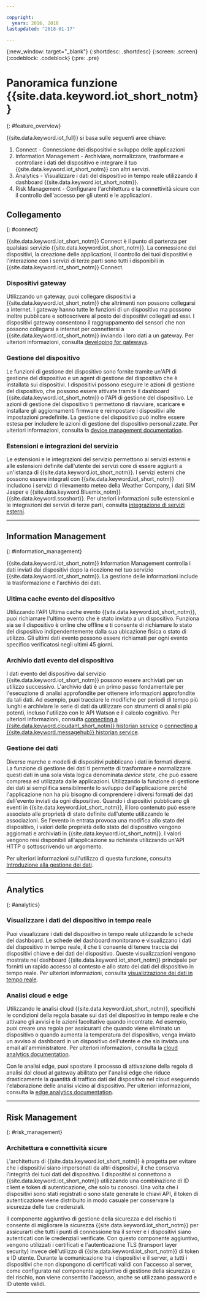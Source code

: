 ```yaml
---

copyright:
  years: 2016, 2018
lastupdated: "2018-01-17"

---
```


{:new_window: target="\_blank"}
{:shortdesc: .shortdesc}
{:screen: .screen}
{:codeblock: .codeblock}
{:pre: .pre}

# Panoramica funzione {{site.data.keyword.iot_short_notm}}
{: #feature_overview}

{{site.data.keyword.iot_full}} si basa sulle seguenti aree chiave:

  1. Connect - Connessione dei dispositivi e sviluppo delle applicazioni
  2. Information Management - Archiviare, normalizzare, trasformare e controllare i dati del dispositivo e integrare il tuo {{site.data.keyword.iot_short_notm}} con altri servizi.
  3. Analytics - Visualizzare i dati del dispositivo in tempo reale utilizzando il dashboard {{site.data.keyword.iot_short_notm}}.
  4. Risk Management - Configurare l'architettura e la connettività sicure con il controllo dell'accesso per gli utenti e le applicazioni.

## Collegamento
{: #connect}

{{site.data.keyword.iot_short_notm}} Connect è il punto di partenza per qualsiasi servizio {{site.data.keyword.iot_short_notm}}. La connessione dei dispositivi, la creazione delle applicazioni, il controllo dei tuoi dispositivi e l'interazione con i servizi di terze parti sono tutti i disponibili in {{site.data.keyword.iot_short_notm}} Connect.

### Dispositivi gateway

Utilizzando un gateway, puoi collegare dispositivi a {{site.data.keyword.iot_short_notm}} che altrimenti non possono collegarsi a internet. I gateway hanno tutte le funzioni di un dispositivo ma possono inoltre pubblicare e sottoscrivere al posto dei dispositivi collegati ad essi. I dispositivi gateway consentono il raggruppamento dei sensori che non possono collegarsi a internet per connettersi a {{site.data.keyword.iot_short_notm}} inviando i loro dati a un gateway. Per ulteriori informazioni, consulta [developing for gateways](https://console.ng.bluemix.net/docs/services/IoT/gateways/gw_dev_index.html).

### Gestione del dispositivo

Le funzioni di gestione del dispositivo sono fornite tramite un'API di gestione del dispositivo e un agent di gestione del dispositivo che è installata sui dispositivi. I dispositivi possono eseguire le azioni di gestione del dispositivo, che possono essere attivate tramite il dashboard {{site.data.keyword.iot_short_notm}} o l'API di gestione del dispositivo. Le azioni di gestione del dispositivo ti permettono di riavviare, scaricare e installare gli aggiornamenti firmware e reimpostare i dispositivi alle impostazioni predefinite. La gestione del dispositivo può inoltre essere estesa per includere le azioni di gestione del dispositivo personalizzate. Per ulteriori informazioni, consulta la [device management documentation](https://console.ng.bluemix.net/docs/services/IoT/devices/device_mgmt/index.html).

### Estensioni e integrazioni del servizio

Le estensioni e le integrazioni del servizio permettono ai servizi esterni e alle estensioni definite dall'utente dei servizi core di essere aggiunti a un'istanza di {{site.data.keyword.iot_short_notm}}. I servizi esterni che possono essere integrati con {{site.data.keyword.iot_short_notm}} includono i servizi di rilevamento meteo della Weather Company, i dati SIM Jasper e {{site.data.keyword.Bluemix_notm}} {{site.data.keyword.ssoshort}}. Per ulteriori informazioni sulle estensioni e le integrazioni dei servizi di terze parti, consulta [integrazione di servizi esterni](https://console.ng.bluemix.net/docs/services/IoT/reference/extensions/index.html).


---

## Information Management
{: #information_management}

{{site.data.keyword.iot_short_notm}} Information Management controlla i dati inviati dai dispositivi dopo la ricezione nel tuo servizio {{site.data.keyword.iot_short_notm}}. La gestione delle informazioni include la trasformazione e l'archivio dei dati.

### Ultima cache evento del dispositivo

Utilizzando l'API Ultima cache evento {{site.data.keyword.iot_short_notm}}, puoi richiamare l'ultimo evento che è stato inviato a un dispositivo. Funziona sia se il dispositivo è online che offline e ti consente di richiamare lo stato del dispositivo indipendentemente dalla sua ubicazione fisica o stato di utilizzo. Gli ultimi dati evento possono essere richiamati per ogni evento specifico verificatosi negli ultimi 45 giorni.

### Archivio dati evento del dispositivo

I dati evento del dispositivo dal servizio {{site.data.keyword.iot_short_notm}} possono essere archiviati per un utilizzo successivo. L'archivio dati è un primo passo fondamentale per l'esecuzione di analisi approfondite per ottenere informazioni approfondite da tali dati.  Ad esempio, puoi tracciare le modifiche per periodi di tempo più lunghi e archiviare le serie di dati da utilizzare con strumenti di analisi più potenti, incluso l'utilizzo con le API Watson e il calcolo cognitivo. Per ulteriori informazioni, consulta [connecting a {{site.data.keyword.cloudant_short_notm}} historian service](https://console.ng.bluemix.net/docs/services/IoT/cloudant_connector.html) o [connecting a {{site.data.keyword.messagehub}} historian service](https://console.ng.bluemix.net/docs/services/IoT/message_hub.html).

### Gestione dei dati

Diverse marche e modelli di dispositivi pubblicano i dati in formati diversi. La funzione di gestione dei dati ti permette di trasformare e normalizzare questi dati in una sola vista logica denominata *device state*, che può essere compresa ed utilizzata dalle applicazioni. Utilizzando la funzione di gestione dei dati si semplifica sensibilmente lo sviluppo dell'applicazione perché l'applicazione non ha più bisogno di comprendere i diversi formati dei dati dell'evento inviati da ogni dispositivo. Quando i dispositivi pubblicano gli eventi in {{site.data.keyword.iot_short_notm}}, il loro contenuto può essere associato alle proprietà di stato definite dall'utente utilizzando le associazioni. Se l'evento in entrata provoca una modifica allo stato del dispositivo, i valori delle proprietà dello stato del dispositivo vengono aggiornati e archiviati in {{site.data.keyword.iot_short_notm}}. I valori vengono resi disponibili all'applicazione su richiesta utilizzando un'API HTTP o sottoscrivendo un argomento.

Per ulteriori informazioni sull'utilizzo di questa funzione, consulta [Introduzione alla gestione dei dati](GA_information_management/ga_im_device_twin.html).

---
## Analytics
{: #analytics}

### Visualizzare i dati del dispositivo in tempo reale

Puoi visualizzare i dati del dispositivo in tempo reale utilizzando le schede del dashboard. Le schede del dashboard monitorano e visualizzano i dati del dispositivo in tempo reale, il che ti consente di tenere traccia dei dispositivi chiave e dei dati del dispositivo. Queste visualizzazioni vengono mostrate nel dashboard {{site.data.keyword.iot_short_notm}} principale per fornirti un rapido accesso al contesto e allo stato dei dati del dispositivo in tempo reale. Per ulteriori informazioni, consulta [visualizzazione dei dati in tempo reale](https://console.ng.bluemix.net/docs/services/IoT/data_visualization.html).

### Analisi cloud e edge

Utilizzando le analisi cloud {{site.data.keyword.iot_short_notm}}, specifichi le condizioni della regola basate sui dati del dispositivo in tempo reale e che attivano gli avvisi e le azioni facoltative quando incontrate. Ad esempio, puoi creare una regola per assicurarti che quando viene eliminato un dispositivo o quando aumenta la temperatura del dispositivo, venga inviato un avviso al dashboard in un dispositivo dell'utente e che sia inviata una email all'amministratore. Per ulteriori informazioni, consulta la [cloud analytics documentation](https://console.ng.bluemix.net/docs/services/IoT/cloud_analytics.html).

Con le analisi edge, puoi spostare il processo di attivazione della regola di analisi dal cloud al gateway abilitato per l'analisi edge che riduce drasticamente la quantità di traffico dati del dispositivo nel cloud eseguendo l'elaborazione delle analisi vicino al dispositivo. Per ulteriori informazioni, consulta la [edge analytics documentation](https://console.ng.bluemix.net/docs/services/IoT/edge_analytics.html).

---

## Risk Management
{: #risk_management}

### Architettura e connettività sicure

L'architettura di {{site.data.keyword.iot_short_notm}} è progetta per evitare che i dispositivi siano impersonati da altri dispositivi, il che conserva l'integrità dei tuoi dati del dispositivo. I dispositivi si connettono a {{site.data.keyword.iot_short_notm}} utilizzando una combinazione di ID client e token di autenticazione, che solo tu conosci. Una volta che i dispositivi sono stati registrati o sono state generate le chiavi API, il token di autenticazione viene distribuito in modo casuale per conservare la sicurezza delle tue credenziali.

Il componente aggiuntivo di gestione della sicurezza e del rischio ti consente di migliorare la sicurezza {{site.data.keyword.iot_short_notm}} per assicurarti che tutti i punti di connessione tra il server e i dispositivi siano autenticati con le credenziali verificate. Con questo componente aggiuntivo, vengono utilizzati i certificati e l'autenticazione TLS (transport layer security) invece dell'utilizzo di {{site.data.keyword.iot_short_notm}} di token e ID utente. Durante la comunicazione tra i dispositivi e il server, a tutti i dispositivi che non dispongono di certificati validi con l'accesso al server, come configurato nel componente aggiuntivo di gestione della sicurezza e del rischio, non viene consentito l'accesso, anche se utilizzano password e ID utente validi.

---
